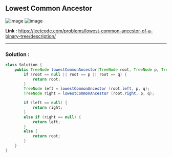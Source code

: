 ## Lowest Common Ancestor

![image](https://github.com/alkabharti/Trees/assets/23376002/7048581d-3c98-4558-9350-fbb972949edf)
![image](https://github.com/alkabharti/Trees/assets/23376002/82b84ad2-2bdd-45d1-9f77-0eb76ef4d771)

**Link :** https://leetcode.com/problems/lowest-common-ancestor-of-a-binary-tree/description/

-------------------------------------------------------------------------------------------------------------------------------------------------------------------------------------


### Solution : 


```java
class Solution {
    public TreeNode lowestCommonAncestor(TreeNode root, TreeNode p, TreeNode q) {
        if (root == null || root == p || root == q) {
            return root;
        }
        TreeNode left = lowestCommonAncestor (root.left, p, q);
        TreeNode right = lowestCommonAncestor (root.right, p, q);

        if (left == null) {
            return right;
        }
        else if (right == null) {
            return left;
        }
        else {
            return root;
        }
    }
}

```

